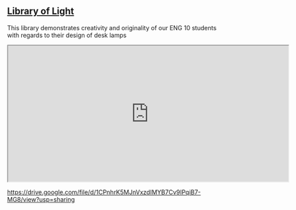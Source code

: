 ## [Library of Light](https://drive.google.com/file/d/1CPnhrK5MJnVxzdIMYB7Cv9IPqiB7-MG8/view?usp=drive_link)

This library demonstrates creativity and originality of our ENG 10 students with regards to their design of desk lamps

<iframe src="https://drive.google.com/file/d/1CPnhrK5MJnVxzdIMYB7Cv9IPqiB7-MG8/preview" frameborder="1" style="width: 68vw; height: 33vw;" allow="autoplay"></iframe>

https://drive.google.com/file/d/1CPnhrK5MJnVxzdIMYB7Cv9IPqiB7-MG8/view?usp=sharing
